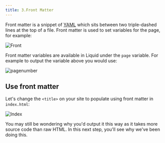 ```yaml
---
title: 3.Front Matter
---
```

Front matter is a snippet of [YAML](http://yaml.org/) which sits between two
triple-dashed lines at the top of a file. Front matter is used to set variables
for the page, for example:

![Front](http://localhost:4000/assets/front1.jpg)

Front matter variables are available in Liquid under the `page` variable. For
example to output the variable above you would use:

![pagenumber](http://localhost:4000/assets/front2.jpg)

## Use front matter

Let's change the `<title>` on your site to populate using front matter in `index.html`:

![Index](http://localhost:4000/assets/front3.jpg)

You may still be wondering why you'd output it this way as it takes
more source code than raw HTML. In this next step, you'll see why we've
been doing this.